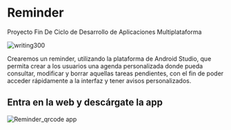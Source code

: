 # Reminder
Proyecto Fin De Ciclo de Desarrollo de Aplicaciones Multiplataforma



![writing300](https://d500.epimg.net/cincodias/imagenes/2022/03/22/lifestyle/1647952912_639248_1647952963_noticia_normal.jpg)

Crearemos un reminder, utilizando la plataforma de Android Studio, que permita crear a los usuarios una agenda personalizada donde pueda consultar, modificar y borrar aquellas tareas pendientes, con el fin de poder acceder rápidamente a la interfaz y tener avisos personalizados.


## Entra en la web y descárgate la app
![Reminder_qrcode app](https://github.com/PIJ-Group/Grupo04_Repositorio_REMINDER/assets/98947580/391d07fd-6f51-4c25-ac7f-a4668e66cded) 
